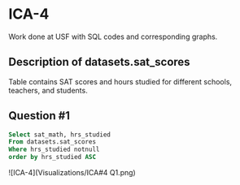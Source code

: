 # ICA-4
Work done at USF with SQL codes and corresponding graphs. 

## Description of datasets.sat_scores
Table contains SAT scores and hours studied for different schools, teachers, and students.

## Question #1

```sql
Select sat_math, hrs_studied
From datasets.sat_scores
Where hrs_studied notnull
order by hrs_studied ASC
```

![ICA-4](Visualizations/ICA#4 Q1.png)
